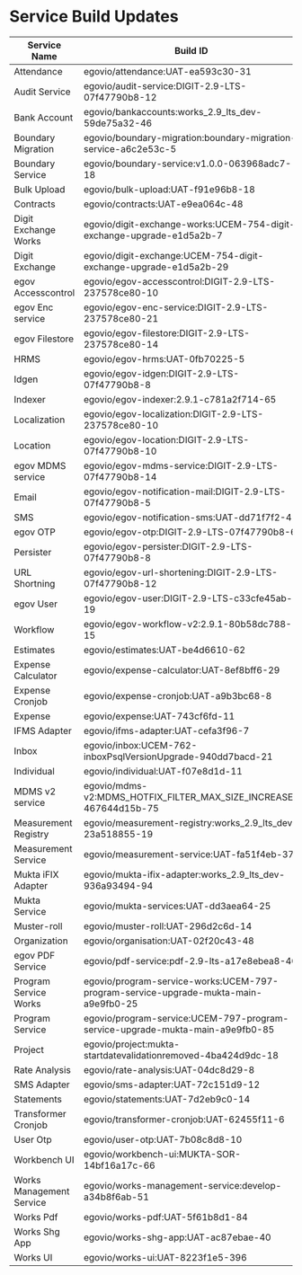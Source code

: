 # Service Build Updates

| Service Name             | Build ID                                                                            |
| ------------------------ | ----------------------------------------------------------------------------------- |
| Attendance               | egovio/attendance:UAT-ea593c30-31                                                   |
| Audit Service            | egovio/audit-service:DIGIT-2.9-LTS-07f47790b8-12                                    |
| Bank Account             | egovio/bankaccounts:works\_2.9\_lts\_dev-59de75a32-46                               |
| Boundary Migration       | egovio/boundary-migration:boundary-migration-service-a6c2e53c-5                     |
| Boundary Service         | egovio/boundary-service:v1.0.0-063968adc7-18                                        |
| Bulk Upload              | egovio/bulk-upload:UAT-f91e96b8-18                                                  |
| Contracts                | egovio/contracts:UAT-e9ea064c-48                                                    |
| Digit Exchange Works     | egovio/digit-exchange-works:UCEM-754-digit-exchange-upgrade-e1d5a2b-7               |
| Digit Exchange           | egovio/digit-exchange:UCEM-754-digit-exchange-upgrade-e1d5a2b-29                    |
| egov Accesscontrol       | egovio/egov-accesscontrol:DIGIT-2.9-LTS-237578ce80-10                               |
| egov Enc service         | egovio/egov-enc-service:DIGIT-2.9-LTS-237578ce80-21                                 |
| egov Filestore           | egovio/egov-filestore:DIGIT-2.9-LTS-237578ce80-14                                   |
| HRMS                     | egovio/egov-hrms:UAT-0fb70225-5                                                     |
| Idgen                    | egovio/egov-idgen:DIGIT-2.9-LTS-07f47790b8-8                                        |
| Indexer                  | egovio/egov-indexer:2.9.1-c781a2f714-65                                             |
| Localization             | egovio/egov-localization:DIGIT-2.9-LTS-237578ce80-10                                |
| Location                 | egovio/egov-location:DIGIT-2.9-LTS-07f47790b8-10                                    |
| egov MDMS service        | egovio/egov-mdms-service:DIGIT-2.9-LTS-07f47790b8-14                                |
| Email                    | egovio/egov-notification-mail:DIGIT-2.9-LTS-07f47790b8-5                            |
| SMS                      | egovio/egov-notification-sms:UAT-dd71f7f2-4                                         |
| egov OTP                 | egovio/egov-otp:DIGIT-2.9-LTS-07f47790b8-6                                          |
| Persister                | egovio/egov-persister:DIGIT-2.9-LTS-07f47790b8-8                                    |
| URL Shortning            | egovio/egov-url-shortening:DIGIT-2.9-LTS-07f47790b8-12                              |
| egov User                | egovio/egov-user:DIGIT-2.9-LTS-c33cfe45ab-19                                        |
| Workflow                 | egovio/egov-workflow-v2:2.9.1-80b58dc788-15                                         |
| Estimates                | egovio/estimates:UAT-be4d6610-62                                                    |
| Expense Calculator       | egovio/expense-calculator:UAT-8ef8bff6-29                                           |
| Expense Cronjob          | egovio/expense-cronjob:UAT-a9b3bc68-8                                               |
| Expense                  | egovio/expense:UAT-743cf6fd-11                                                      |
| IFMS Adapter             | egovio/ifms-adapter:UAT-cefa3f96-7                                                  |
| Inbox                    | egovio/inbox:UCEM-762-inboxPsqlVersionUpgrade-940dd7bacd-21                         |
| Individual               | egovio/individual:UAT-f07e8d1d-11                                                   |
| MDMS v2 service          | egovio/mdms-v2:MDMS\_HOTFIX\_FILTER\_MAX\_SIZE\_INCREASE-467644d15b-75              |
| Measurement Registry     | egovio/measurement-registry:works\_2.9\_lts\_dev-23a518855-19                       |
| Measurement Service      | egovio/measurement-service:UAT-fa51f4eb-37                                          |
| Mukta iFIX Adapter       | egovio/mukta-ifix-adapter:works\_2.9\_lts\_dev-936a93494-94                         |
| Mukta Service            | egovio/mukta-services:UAT-dd3aea64-25                                               |
| Muster-roll              | egovio/muster-roll:UAT-296d2c6d-14                                                  |
| Organization             | egovio/organisation:UAT-02f20c43-48                                                 |
| egov PDF Service         | egovio/pdf-service:pdf-2.9-lts-a17e8ebea8-40                                        |
| Program Service Works    | egovio/program-service-works:UCEM-797-program-service-upgrade-mukta-main-a9e9fb0-25 |
| Program Service          | egovio/program-service:UCEM-797-program-service-upgrade-mukta-main-a9e9fb0-85       |
| Project                  | egovio/project:mukta-startdatevalidationremoved-4ba424d9dc-18                       |
| Rate Analysis            | egovio/rate-analysis:UAT-04dc8d29-8                                                 |
| SMS Adapter              | egovio/sms-adapter:UAT-72c151d9-12                                                  |
| Statements               | egovio/statements:UAT-7d2eb9c0-14                                                   |
| Transformer Cronjob      | egovio/transformer-cronjob:UAT-62455f11-6                                           |
| User Otp                 | egovio/user-otp:UAT-7b08c8d8-10                                                     |
| Workbench UI             | egovio/workbench-ui:MUKTA-SOR-14bf16a17c-66                                         |
| Works Management Service | egovio/works-management-service:develop-a34b8f6ab-51                                |
| Works Pdf                | egovio/works-pdf:UAT-5f61b8d1-84                                                    |
| Works Shg App            | egovio/works-shg-app:UAT-ac87ebae-40                                                |
| Works UI                 | egovio/works-ui:UAT-8223f1e5-396                                                    |
